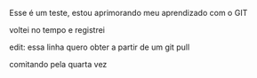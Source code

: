 Esse é um teste, estou aprimorando meu aprendizado com o GIT

voltei no tempo e registrei

edit: essa linha quero obter a partir de um git pull

comitando pela quarta vez

